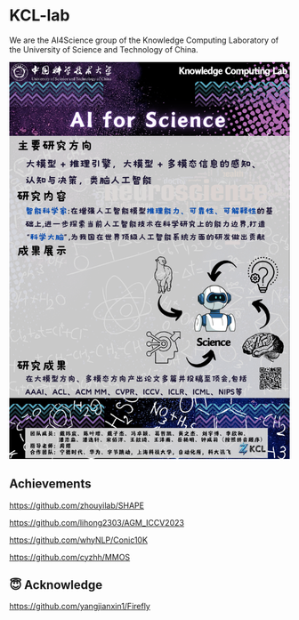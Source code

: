 # KCL-lab

  We are the AI4Science group of the Knowledge Computing Laboratory of the University of Science and Technology of China.

<p align="center">
  <img src="./images/海报.png" width="1000" />
</p>

## Achievements

  https://github.com/zhouyilab/SHAPE
  
  https://github.com/lihong2303/AGM_ICCV2023
  
  https://github.com/whyNLP/Conic10K
  
  https://github.com/cyzhh/MMOS 

## 😇 Acknowledge

  https://github.com/yangjianxin1/Firefly
